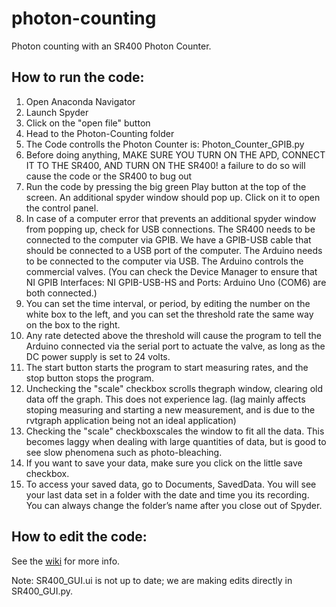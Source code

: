 # photon-counting
Photon counting with an SR400 Photon Counter.

## How to run the code:
1. Open Anaconda Navigator
2. Launch Spyder
3. Click on the "open file" button
4. Head to the Photon-Counting folder
5. The Code controlls the Photon Counter is: Photon_Counter_GPIB.py
6. Before doing anything, MAKE SURE YOU TURN ON THE APD, CONNECT IT TO THE 
 SR400, AND TURN ON THE SR400! a failure to do so will cause the code or the
 SR400 to bug out
7. Run the code by pressing the big green Play button at the top of the screen.
 An additional spyder window should pop up. Click on it to open the control panel.
8. In case of a computer error that prevents an additional spyder window from popping up, check for USB connections. The SR400 needs to be connected to the computer via GPIB. We have a GPIB-USB cable that should be connected to a USB port of the computer. The Arduino needs to be connected to the computer via USB. The Arduino controls the commercial valves. (You can check the Device Manager to ensure that NI GPIB Interfaces: NI GPIB-USB-HS and Ports: Arduino Uno (COM6) are both connected.)
8. You can set the time interval, or period, by editing the number on the white 
 box to the left, and you can set the threshold rate the same way on the box to
 the right.
9. Any rate detected above the threshold will cause the program to 
 tell the Arduino connected via the serial port to actuate the valve, as long 
 as the DC power supply is set to 24 volts.
10. The start button starts the program to start measuring rates, and the stop 
 button stops the program. 
11. Unchecking the "scale" checkbox scrolls thegraph window, clearing old data off the 
 graph. This does not experience lag. (lag mainly affects stoping measuring and 
 starting a new measurement, and is due to the rvtgraph application being not
 an ideal application) 
12. Checking the "scale" checkboxscales the window to fit all the data. This 
 becomes laggy when dealing with large quantities of data, but is good to see 
 slow phenomena such as photo-bleaching.
13. If you want to save your data, make sure you click on the little save checkbox.
14. To access your saved data, go to Documents, SavedData. You will see your last data 
 set in a folder with the date and time you its recording. You can always 
 change the folder’s name after you close out of Spyder. 
## How to edit the code:
See the [wiki](https://github.com/horowitz-lab/photon-counting/wiki) for more info.

Note:  	SR400_GUI.ui is not up to date; we are making edits directly in	SR400_GUI.py.
